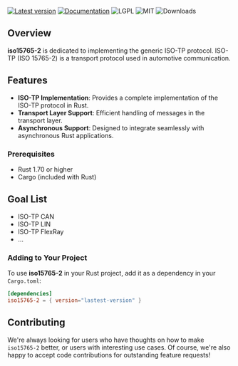 [![Latest version](https://img.shields.io/crates/v/iso15765-2.svg)](https://crates.io/crates/iso15765-2)
[![Documentation](https://docs.rs/bleasy/badge.svg)](https://docs.rs/iso15765-2)
![LGPL](https://img.shields.io/badge/license-LGPL-green.svg)
![MIT](https://img.shields.io/badge/license-MIT-yellow.svg)
![Downloads](https://img.shields.io/crates/d/iso15765-2)

## Overview

**iso15765-2** is dedicated to implementing the generic ISO-TP protocol. ISO-TP (ISO 15765-2) is a transport protocol used in automotive communication.

## Features

- **ISO-TP Implementation**: Provides a complete implementation of the ISO-TP protocol in Rust.
- **Transport Layer Support**: Efficient handling of messages in the transport layer.
- **Asynchronous Support**: Designed to integrate seamlessly with asynchronous Rust applications.

### Prerequisites

- Rust 1.70 or higher
- Cargo (included with Rust)

## Goal List
- ISO-TP CAN
- ISO-TP LIN
- ISO-TP FlexRay
- ...

### Adding to Your Project

To use **iso15765-2** in your Rust project, add it as a dependency in your `Cargo.toml`:

```toml
[dependencies]
iso15765-2 = { version="lastest-version" }
```

## Contributing

We're always looking for users who have thoughts on how to make `iso15765-2` better, or users with
interesting use cases.  Of course, we're also happy to accept code contributions for outstanding
feature requests!
